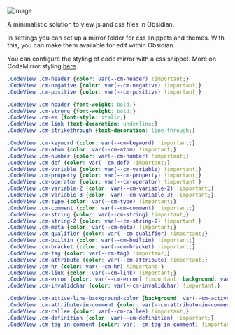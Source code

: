 ![image](https://user-images.githubusercontent.com/14358394/132259364-9ea50ed5-0603-43fa-b802-bb31ff468350.png)

A minimalistic solution to view js and css files in Obsidian.

In settings you can set up a mirror folder for css snippets and themes. With this, you can make them available for edit within Obsidian.

You can configure the styling of code mirror with a css snippet. More on CodeMirror styling [here](https://codemirror.net/lib/codemirror.css).

```css
.CodeView .cm-header {color: var(--cm-header) !important;}
.CodeView .cm-negative {color: var(--cm-negative) !important;}
.CodeView .cm-positive {color: var(--cm-positive) !important;}

.CodeView .cm-header {font-weight: bold;} 
.CodeView .cm-strong {font-weight: bold;}
.CodeView .cm-em {font-style: italic;}
.CodeView .cm-link {text-decoration: underline;}
.CodeView .cm-strikethrough {text-decoration: line-through;}

.CodeView .cm-keyword {color: var(--cm-keyword) !important;}
.CodeView .cm-atom {color: var(--cm-atom) !important;}
.CodeView .cm-number {color: var(--cm-number) !important;}
.CodeView .cm-def {color: var(--cm-def) !important;}
.CodeView .cm-variable {color: var(--cm-variable) !important;}
.CodeView .cm-property {color: var(--cm-property) !important;}
.CodeView .cm-operator {color: var(--cm-operator) !important;}
.CodeView .cm-variable-2 {color: var(--cm-variable-2) !important;}
.CodeView .cm-variable-3 {color: var(--cm-variable-3) !important;} 
.CodeView .cm-type {color: var(--cm-type) !important;}
.CodeView .cm-comment {color: var(--cm-comment) !important;}
.CodeView .cm-string {color: var(--cm-string) !important;}
.CodeView .cm-string-2 {color: var(--cm-string-2) !important;}
.CodeView .cm-meta {color: var(--cm-meta) !important;}
.CodeView .cm-qualifier {color: var(--cm-qualifier) !important;}
.CodeView .cm-builtin {color: var(--cm-builtin) !important;}
.CodeView .cm-bracket {color: var(--cm-bracket) !important;}
.CodeView .cm-tag {color: var(--cm-tag) !important;}
.CodeView .cm-attribute {color: var(--cm-attribute) !important;}
.CodeView .cm-hr {color: var(--cm-hr) !important;}
.CodeView .cm-link {color: var(--cm-link) !important;}
.CodeView .cm-error {color: var(--cm-error) !important; background: var(--cm-error-bg) !important;}
.CodeView .cm-invalidchar {color: var(--cm-invalidchar) !important;}

.CodeView .cm-active-line-background-color {background: var(--cm-active-line-background-color) !important;}
.CodeView .cm-attribute-in-comment {color: var(--cm-attribute-in-comment) !important;}
.CodeView .cm-callee {color: var(--cm-callee) !important;}
.CodeView .cm-definition {color: var(--cm-definition) !important;}
.CodeView .cm-tag-in-comment {color: var(--cm-tag-in-comment) !important;}
```